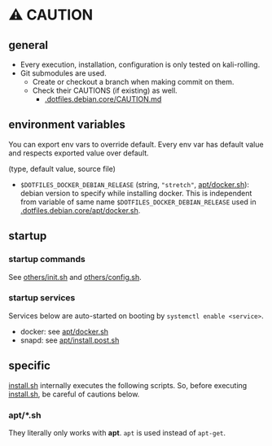 # :warning: CAUTION

## general

- Every execution, installation, configuration is only tested on kali-rolling.
- Git submodules are used.
  - Create or checkout a branch when making commit on them.
  - Check their CAUTIONS (if existing) as well.
    - [.dotfiles.debian.core/CAUTION.md](.dotfiles.debian.core/CAUTION.md)

## environment variables

You can export env vars to override default. Every env var has default value and respects exported value over default.

(type, default value, source file)

- `$DOTFILES_DOCKER_DEBIAN_RELEASE` (string, `"stretch"`, [apt/docker.sh](apt/docker.sh)): debian version to specify while installing docker. This is independent from variable of same name `$DOTFILES_DOCKER_DEBIAN_RELEASE` used in [.dotfiles.debian.core/apt/docker.sh](.dotfiles.debian.core/apt/docker.sh).

## startup

### startup commands

See [others/init.sh](others/init.sh) and [others/config.sh](others/config.sh).

### startup services

Services below are auto-started on booting by `systemctl enable <service>`.

- docker: see [apt/docker.sh](apt/docker.sh)
- snapd: see [apt/install.post.sh](apt/install.post.sh)

## specific

[install.sh](install.sh) internally executes the following scripts. So, before executing [install.sh](install.sh), be careful of cautions below.

### apt/\*.sh

They literally only works with **apt**. `apt` is used instead of `apt-get`.
